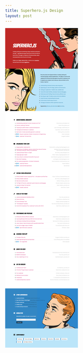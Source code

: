```yaml
---
title: Superhero.js Design
layout: post
---
```


<div class="img img-big">
    <img src="/portfolio/superherojs/superherojs.png">
</div>